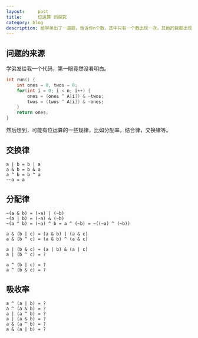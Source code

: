 ```yaml
---
layout:     post
title:      位运算 的探究
category: blog
description: 给学弟出了一道题，告诉你n个数，其中只有一个数出现一次，其他的数都出现三次。求出现一次的那个数。
---
```


## 问题的来源

学弟发给我一个代码，第一眼竟然没看明白。

```cpp
int run() {
    int ones = 0, twos = 0;
    for(int i = 0; i < n; i++) {
        ones = (ones ^ A[i]) & ~twos;
        twos = (twos ^ A[i]) & ~ones;
    }
    return ones;
}
```

然后想到，可能有位运算的一些规律，比如分配率，结合律，交换律等。


##  交换律

```
a | b = b | a
a & b = b & a
a ^ b = b ^ a
~~a = a
```
## 分配律

```
~(a & b) = (~a) | (~b)
~(a | b) = (~a) & (~b)
~(a ^ b) = (~a) ^ b = a ^ (~b) = ~((~a) ^ (~b))

a & (b | c) = (a & b) | (a & c)
a & (b ^ c) = (a & b) ^ (a & c)

a | (b & c) = (a | b) & (a | c)
a | (b ^ c) = ?

a ^ (b | c) = ?
a ^ (b & c) = ?

```

## 吸收率

```
a ^ (a | b) = ?
a ^ (a & b) = ?
a | (a ^ b) = ?
a | (a & b) = ?
a & (a ^ b) = ?
a & (a | b) = ?
```


